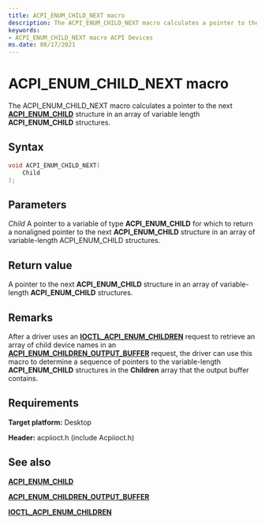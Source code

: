 ```yaml
---
title: ACPI_ENUM_CHILD_NEXT macro
description: The ACPI_ENUM_CHILD_NEXT macro calculates a pointer to the next ACPI_ENUM_CHILD structure in an array of variable length ACPI_ENUM_CHILD structures.
keywords: 
- ACPI_ENUM_CHILD_NEXT macro ACPI Devices
ms.date: 08/17/2021
---
```


# ACPI_ENUM_CHILD_NEXT macro

The ACPI_ENUM_CHILD_NEXT macro calculates a pointer to the next [**ACPI_ENUM_CHILD**](/windows-hardware/drivers/ddi/acpiioct/ns-acpiioct-_acpi_enum_child) structure in an array of variable length **ACPI_ENUM_CHILD** structures.

## Syntax

```cpp
void ACPI_ENUM_CHILD_NEXT(
    Child
);
```

## Parameters

*Child*
A pointer to a variable of type **ACPI_ENUM_CHILD** for which to return a nonaligned pointer to the next **ACPI_ENUM_CHILD** structure in an array of variable-length ACPI_ENUM_CHILD structures.

## Return value

A pointer to the next **ACPI_ENUM_CHILD** structure in an array of variable-length **ACPI_ENUM_CHILD** structures.

## Remarks

After a driver uses an [**IOCTL_ACPI_ENUM_CHILDREN**](/windows-hardware/drivers/ddi/acpiioct/ni-acpiioct-ioctl_acpi_enum_children) request to retrieve an array of child device names in an [**ACPI_ENUM_CHILDREN_OUTPUT_BUFFER**](/windows-hardware/drivers/ddi/acpiioct/ns-acpiioct-_acpi_enum_children_output_buffer) request, the driver can use this macro to determine a sequence of pointers to the variable-length **ACPI_ENUM_CHILD** structures in the **Children** array that the output buffer contains.

## Requirements

**Target platform:** Desktop

**Header:** acpiioct.h (include Acpiioct.h)

## See also

[**ACPI_ENUM_CHILD**](/windows-hardware/drivers/ddi/acpiioct/ns-acpiioct-_acpi_enum_child)

[**ACPI_ENUM_CHILDREN_OUTPUT_BUFFER**](/windows-hardware/drivers/ddi/acpiioct/ns-acpiioct-_acpi_enum_children_output_buffer)

[**IOCTL_ACPI_ENUM_CHILDREN**](/windows-hardware/drivers/ddi/acpiioct/ni-acpiioct-ioctl_acpi_enum_children)
